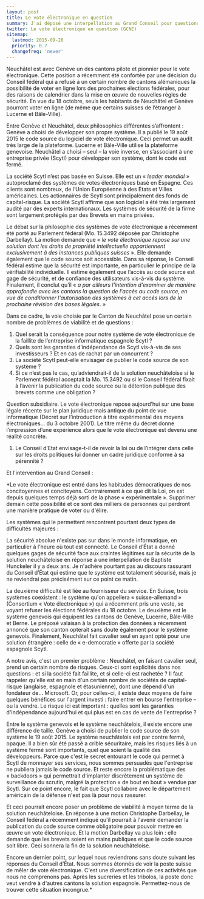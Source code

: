 ```yaml
---
layout: post
title: Le vote électronique en question
summary: J'ai déposé une interpellation au Grand Conseil pour questionner la pérennité du système fermé choisi par Neuchâtel pour le vote électronique, dans le cadre des évolutions informatiques et des évolutions à prévoir de la législation fédérale. 
twitter: Le vote électronique en question (GCNE)
sitemap:
  lastmod: 2015-09-28
  priority: 0.7
  changefreq: 'never'
---
```


Neuchâtel est avec Genève un des cantons pilote et pionnier pour le vote électronique. Cette position a récemment été confortée par une décision du Conseil fédéral qui a 
refusé à un certain nombre de cantons alémaniques la possibilité de voter en ligne lors des prochaines élections fédérales, pour des raisons de calendrier dans la mise en œuvre 
de nouvelles règles de sécurité. En vue du 18 octobre, seuls les habitants de Neuchâtel et Genève pourront voter en ligne (de même que certains suisses de l’étranger à Lucerne et 
Bâle-Ville).

Entre Genève et Neuchâtel, deux philosophies différentes s’affrontent : Genève a choisi de développer son propre système. Il a publié le 19 août 2015 le code source du logiciel 
de vote électronique. Ceci permet un audit très large de la plateforme. Lucerne et Bâle-Ville utilise la plateforme genevoise. Neuchâtel a choisi – seul – la voie inverse, 
en s’associant à une entreprise privée (Scytl) pour développer son système, dont le code est fermé.

La société Scytl n’est pas basée en Suisse. Elle est un « *leader mondial* » autoproclamé des systèmes de votes électroniques basé en Espagne. Ces clients sont nombreux, 
de l’Union Européenne à des Etats et Villes américaines. Les actionnaires de Scytl sont principalement des fonds de capital-risque. La société Scytl affirme que son logiciel 
a été très largement audité par des experts internationaux. Les systèmes de sécurité de la firme sont largement protégés par des Brevets en mains privées.

Le débat sur la philosophie des systèmes de vote électronique a récemment été porté au Parlement fédéral (Mo. 15.3492 déposée par Christophe Darbellay). La motion demande 
que « *le vote électronique repose sur une solution dont les droits de propriété intellectuelle appartiennent exclusivement à des instances publiques suisses* ». Elle demande 
également que le code source soit accessible. Dans sa réponse, le Conseil fédéral estime que la sécurité est importante, en particulier le principe de la vérifiabilité individuelle. 
Il estime également que l’accès au code source est gage de sécurité, et de confiance des utilisateurs vis-à-vis du système. Finalement, il conclut qu’il « *a par ailleurs l'intention 
d'examiner de manière approfondie avec les cantons la question de l'accès au code source, en vue de conditionner l'autorisation des systèmes à cet accès lors de la prochaine révision 
des bases légales*. »

Dans ce cadre, la voie choisie par le Canton de Neuchâtel pose un certain nombre de problèmes de viabilité et de questions :

1. Quel serait la conséquence pour notre système de vote électronique de la faillite de l’entreprise informatique espagnole Scytl ?
2. Quels sont les garanties d’indépendance de Scytl vis-à-vis de ses investisseurs ? Et en cas de rachat par un concurrent ?
3. La société Scytl peut-elle envisager de publier le code source de son système ?
4. Si ce n’est pas le cas, qu’adviendrait-il de la solution neuchâteloise si le Parlement fédéral acceptait la Mo. 15.3492 ou si le Conseil fédéral fixait à l’avenir la publication du code source ou la détention publique des brevets comme une obligation ?

Question subsidiaire. Le vote électronique repose aujourd’hui sur une base légale récente sur le plan juridique mais antique du point de vue informatique 
(Décret sur l’introduction à titre expérimental des moyens électroniques… du 3 octobre 2001). Le titre même du décret donne l’impression d’une expérience alors que le vote 
électronique est devenu une réalité concrète.

1. Le Conseil d’Etat envisage-t-il de revoir la loi ou de l’intégrer dans celle sur les droits politiques lui donner un cadre juridique conforme à sa pérennité ?

Et l'intervention au Grand Conseil :

*Le vote électronique est entré dans les habitudes démocratiques de nos concitoyennes et concitoyens. Contrairement à ce 
que dit la Loi, on est depuis quelques temps déjà sorti de la phase « expérimentale ». Supprimer demain cette possibilité 
et ce sont des milliers de personnes qui perdront une manière pratique de voter ou d'élire.

Les systèmes qui le permettent rencontrent pourtant deux types de difficultés majeures :

La sécurité absolue n'existe pas sur dans le monde informatique, en particulier à l'heure où tout est connecté. 
Le Conseil d’État a donné quelques gages de sécurité face aux craintes légitimes sur la sécurité de la solution 
neuchâteloise en réponse à une interpellation de Baptiste Hunckeler il y a deux ans. Je n'adhère pourtant pas au 
discours rassurant du Conseil d’État qui estime que le système est totalement sécurisé, mais je ne reviendrai pas 
précisément sur ce point ce matin.

La deuxième difficulté est liée au fournisseur du service. En Suisse, trois systèmes coexistent : le système qu'on 
appellera « suisse-allemand » (Consortium « Vote électronique ») qui a récemment pris une veste, se voyant refuser 
les élections fédérales du 18 octobre. Le deuxième est le système genevois qui équipent les cantons de Genève, Lucerne, 
Bâle-Ville et Berne. Le préposé valaisan à la protection des données a récemment annoncé que son canton opterait sans doute 
également pour le système genevois. Finalement, Neuchâtel fait cavalier seul en ayant opté pour une solution étrangère : 
celle de « e-democratie » offerte par la société espagnole Scytl. 

A notre avis, c'est un premier problème : Neuchâtel, en faisant cavalier seul, prend un certain nombre de risques. Ceux-ci 
sont explicités dans nos questions : et si la société fait faillite, et si celle-ci est rachetée ? Il faut rappeler qu'elle 
est en main d'un certain nombre de sociétés de capital-risque (anglaise, espagnole et étasunienne), dont une dépend d'un 
fondateur de… Microsoft. Or, pour celles-ci, il existe deux moyens de faire quelques bénéfices sur l'argent investi : faire 
entrer en bourse l'entreprise – ou la vendre. Le risque ici est important : quelles sont les garanties d'indépendance 
aujourd'hui et qui plus est en cas de vente de l'entreprise ?

Entre le système genevois et le système neuchâtelois, il existe encore une différence de taille. Genève a choisi de publier 
le code source de son système le 19 août 2015. Le système neuchâtelois est par contre fermé, opaque. Il a bien sûr été passé 
a crible sécuritaire, mais les risques liés à un système fermé sont importants, quel que soient la qualité des développeurs. 
Parce que c'est le secret entourant le code qui permet à Scytl de monnayer ses services, nous sommes persuadés que 
l'entreprise ne publiera jamais le code source. Et reste encore la problématique des « backdoors » qui permettrait d'implanter 
discrètement un système de surveillance du scrutin, malgré la protection « de bout en bout » vendue par Scytl. Sur ce point 
encore, le fait que Scytl collabore avec le département américain de la défense n'est pas là pour nous rassurer.

Et ceci pourrait encore poser un problème de viabilité à moyen terme de la solution neuchâteloise. En réponse à une motion 
Christophe Darbellay, le Conseil fédéral a récemment indiqué qu'il pourrait à l'avenir demander la publication du code source 
comme obligatoire pour pouvoir mettre en œuvre un vote électronique. Et la motion Darbellay va plus loin : elle demande que 
les brevets soient en mains publiques et que le code source soit libre. Ceci sonnera la fin de la solution neuchâteloise.

Encore un dernier point, sur lequel nous reviendrons sans doute suivant les réponses du Conseil d’État. Nous sommes étonnés 
de voir la poste suisse de mêler de vote électronique. C'est une diversification de ces activités que nous ne comprenons pas. 
Après les sucreries et les tribolos, la poste donc veut vendre à d'autres cantons la solution espagnole. Permettez-nous de 
trouver cette situation incongrue.*